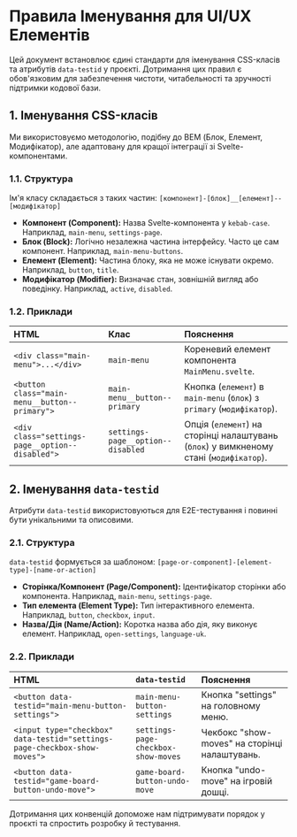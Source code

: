 # Правила Іменування для UI/UX Елементів

Цей документ встановлює єдині стандарти для іменування CSS-класів та атрибутів `data-testid` у проєкті. Дотримання цих правил є обов'язковим для забезпечення чистоти, читабельності та зручності підтримки кодової бази.

## 1. Іменування CSS-класів

Ми використовуємо методологію, подібну до BEM (Блок, Елемент, Модифікатор), але адаптовану для кращої інтеграції зі Svelte-компонентами.

### 1.1. Структура

Ім'я класу складається з таких частин: `[компонент]-[блок]__[елемент]--[модифікатор]`

*   **Компонент (Component):** Назва Svelte-компонента у `kebab-case`. Наприклад, `main-menu`, `settings-page`.
*   **Блок (Block):** Логічно незалежна частина інтерфейсу. Часто це сам компонент. Наприклад, `main-menu-buttons`.
*   **Елемент (Element):** Частина блоку, яка не може існувати окремо. Наприклад, `button`, `title`.
*   **Модифікатор (Modifier):** Визначає стан, зовнішній вигляд або поведінку. Наприклад, `active`, `disabled`.

### 1.2. Приклади

| HTML | Клас | Пояснення |
| :--- | :--- | :--- |
| `<div class="main-menu">...</div>` | `main-menu` | Кореневий елемент компонента `MainMenu.svelte`. |
| `<button class="main-menu__button--primary">` | `main-menu__button--primary` | Кнопка (`елемент`) в `main-menu` (`блок`) з `primary` (`модифікатор`). |
| `<div class="settings-page__option--disabled">` | `settings-page__option--disabled` | Опція (`елемент`) на сторінці налаштувань (`блок`) у вимкненому стані (`модифікатор`). |

## 2. Іменування `data-testid`

Атрибути `data-testid` використовуються для E2E-тестування і повинні бути унікальними та описовими.

### 2.1. Структура

`data-testid` формується за шаблоном: `[page-or-component]-[element-type]-[name-or-action]`

*   **Сторінка/Компонент (Page/Component):** Ідентифікатор сторінки або компонента. Наприклад, `main-menu`, `settings-page`.
*   **Тип елемента (Element Type):** Тип інтерактивного елемента. Наприклад, `button`, `checkbox`, `input`.
*   **Назва/Дія (Name/Action):** Коротка назва або дія, яку виконує елемент. Наприклад, `open-settings`, `language-uk`.

### 2.2. Приклади

| HTML | `data-testid` | Пояснення |
| :--- | :--- | :--- |
| `<button data-testid="main-menu-button-settings">` | `main-menu-button-settings` | Кнопка "settings" на головному меню. |
| `<input type="checkbox" data-testid="settings-page-checkbox-show-moves">` | `settings-page-checkbox-show-moves` | Чекбокс "show-moves" на сторінці налаштувань. |
| `<button data-testid="game-board-button-undo-move">` | `game-board-button-undo-move` | Кнопка "undo-move" на ігровій дошці. |

Дотримання цих конвенцій допоможе нам підтримувати порядок у проєкті та спростить розробку й тестування.